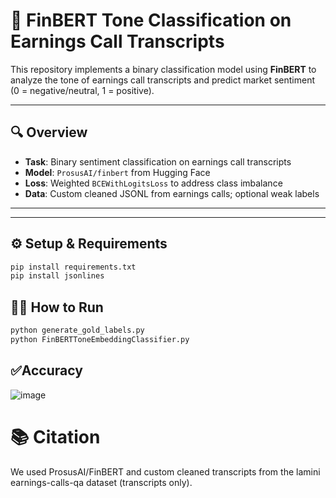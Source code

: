 # 🧠 FinBERT Tone Classification on Earnings Call Transcripts

This repository implements a binary classification model using **FinBERT** to analyze the tone of earnings call transcripts and predict market sentiment (0 = negative/neutral, 1 = positive).

---

## 🔍 Overview

- **Task**: Binary sentiment classification on earnings call transcripts  
- **Model**: `ProsusAI/finbert` from Hugging Face  
- **Loss**: Weighted `BCEWithLogitsLoss` to address class imbalance  
- **Data**: Custom cleaned JSONL from earnings calls; optional weak labels  

---


---

## ⚙️ Setup & Requirements

```bash
pip install requirements.txt
pip install jsonlines

```
## 🏃‍♂️ How to Run
```bash
python generate_gold_labels.py
python FinBERTToneEmbeddingClassifier.py
```

## ✅Accuracy
![image](https://github.com/user-attachments/assets/8eefd1f2-02fe-46f7-9341-99487ba35f4e)


# 📚 Citation
We used ProsusAI/FinBERT and custom cleaned transcripts from the lamini earnings-calls-qa dataset (transcripts only).




